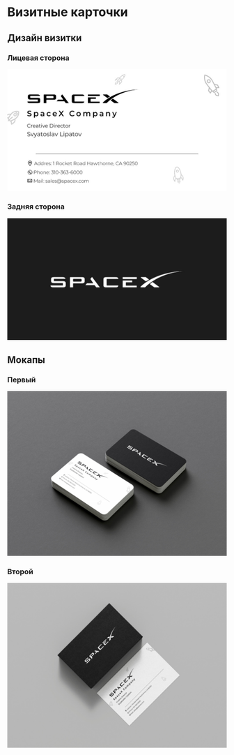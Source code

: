 # Визитные карточки

## Дизайн визитки

### Лицевая сторона
![Alt text](litsevaya-storona.jpg)

### Задняя сторона
![Alt text](zadnyaya-storona.jpg)

## Мокапы

### Первый

![Alt text](mockup1.jpg)

### Второй

![Alt text](mockup2.jpg)